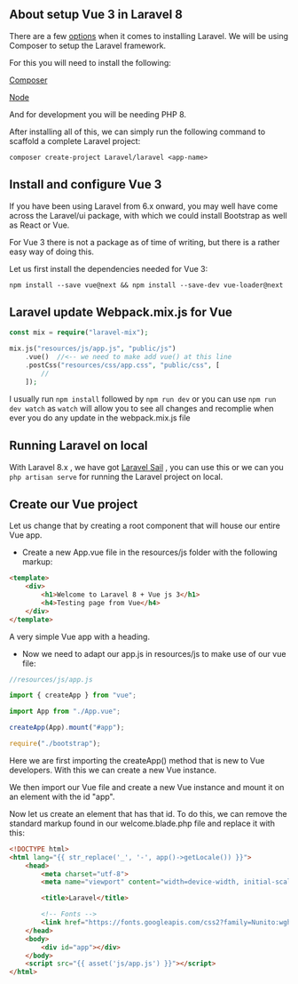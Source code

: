 
## About setup Vue 3 in Laravel 8

There are a few [options](https://laravel.com/docs/8.x/installation) when it comes to installing Laravel. We will be using Composer to setup the Laravel framework.

For this you will need to install the following:

[Composer](https://getcomposer.org/)

[Node](https://nodejs.org/en/)

And for development you will be needing PHP 8.

After installing all of this, we can simply run the following command to scaffold a complete Laravel project:

`composer create-project Laravel/laravel <app-name>`

## Install and configure Vue 3

If you have been using Laravel from 6.x onward, you may well have come across the Laravel/ui package, with which we could install Bootstrap as well as React or Vue.

For Vue 3 there is not a package as of time of writing, but there is a rather easy way of doing this.

Let us first install the dependencies needed for Vue 3:

`npm install --save vue@next && npm install --save-dev vue-loader@next`

## Laravel update Webpack.mix.js for Vue

```php
const mix = require("laravel-mix");

mix.js("resources/js/app.js", "public/js")
    .vue()  //<-- we need to make add vue() at this line  
    .postCss("resources/css/app.css", "public/css", [
        //
    ]);
```
I usually run `npm install` followed by `npm run dev` or you can use `npm run dev watch` as `watch` will allow you to see all changes and recomplie when ever you do any update in the webpack.mix.js file


## Running Laravel on local

With Laravel 8.x , we have got [Laravel Sail](https://laravel.com/docs/8.x/sail) , you can use this or we can you ``php artisan serve`` for running the Laravel project on local.


## Create our Vue project 

Let us change that by creating a root component that will house our entire Vue app.

- Create a new App.vue file in the resources/js folder with the following markup:
```html
<template>
    <div>
        <h1>Welcome to Laravel 8 + Vue js 3</h1>
        <h4>Testing page from Vue</h4>
    </div>
</template>
```
A very simple Vue app with a heading.


- Now we need to adapt our app.js in resources/js to make use of our vue file:
```javascript
//resources/js/app.js

import { createApp } from "vue";

import App from "./App.vue";

createApp(App).mount("#app");

require("./bootstrap");

```

Here we are first importing the createApp() method that is new to Vue developers. With this we can create a new Vue instance.

We then import our Vue file and create a new Vue instance and mount it on an element with the id "app".

Now let us create an element that has that id. To do this, we can remove the standard markup found in our welcome.blade.php file and replace it with this:

```html
<!DOCTYPE html>
<html lang="{{ str_replace('_', '-', app()->getLocale()) }}">
    <head>
        <meta charset="utf-8">
        <meta name="viewport" content="width=device-width, initial-scale=1">

        <title>Laravel</title>

        <!-- Fonts -->
        <link href="https://fonts.googleapis.com/css2?family=Nunito:wght@400;600;700&display=swap" rel="stylesheet">
    </head>
    <body>
        <div id="app"></div>
    </body>
    <script src="{{ asset('js/app.js') }}"></script>
</html>
```
